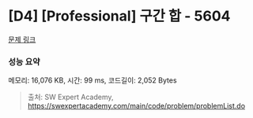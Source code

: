 # [D4] [Professional] 구간 합 - 5604 

[문제 링크](https://swexpertacademy.com/main/code/problem/problemDetail.do?contestProbId=AWXGGNB6cnEDFAUo) 

### 성능 요약

메모리: 16,076 KB, 시간: 99 ms, 코드길이: 2,052 Bytes



> 출처: SW Expert Academy, https://swexpertacademy.com/main/code/problem/problemList.do